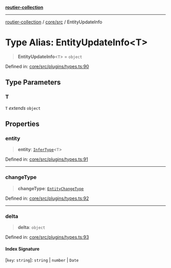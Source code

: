 [**routier-collection**](../../../README.md)

***

[routier-collection](../../../README.md) / [core/src](../README.md) / EntityUpdateInfo

# Type Alias: EntityUpdateInfo\<T\>

> **EntityUpdateInfo**\<`T`\> = `object`

Defined in: [core/src/plugins/types.ts:90](https://github.com/Agrejus/routier/blob/ae307d61bf9883ec014a438be7cbd96d2060d092/core/src/plugins/types.ts#L90)

## Type Parameters

### T

`T` *extends* `object`

## Properties

### entity

> **entity**: [`InferType`](InferType.md)\<`T`\>

Defined in: [core/src/plugins/types.ts:91](https://github.com/Agrejus/routier/blob/ae307d61bf9883ec014a438be7cbd96d2060d092/core/src/plugins/types.ts#L91)

***

### changeType

> **changeType**: [`EntityChangeType`](EntityChangeType.md)

Defined in: [core/src/plugins/types.ts:92](https://github.com/Agrejus/routier/blob/ae307d61bf9883ec014a438be7cbd96d2060d092/core/src/plugins/types.ts#L92)

***

### delta

> **delta**: `object`

Defined in: [core/src/plugins/types.ts:93](https://github.com/Agrejus/routier/blob/ae307d61bf9883ec014a438be7cbd96d2060d092/core/src/plugins/types.ts#L93)

#### Index Signature

\[`key`: `string`\]: `string` \| `number` \| `Date`
